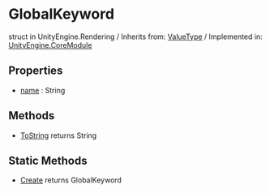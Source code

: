 # GlobalKeyword
struct in UnityEngine.Rendering
 / Inherits from: <a href="https://docs.unity3d.com/6000.0/Documentation/ScriptReference/ValueType.html">ValueType</a> / Implemented in: <a href="https://docs.unity3d.com/6000.0/Documentation/ScriptReference/UnityEngine.CoreModule.html">UnityEngine.CoreModule</a>
## Properties
- <a href="https://docs.unity3d.com/6000.0/Documentation/ScriptReference/GlobalKeyword-name.html">name</a> : String
## Methods
- <a href="https://docs.unity3d.com/6000.0/Documentation/ScriptReference/GlobalKeyword.ToString.html">ToString</a> returns String
## Static Methods
- <a href="https://docs.unity3d.com/6000.0/Documentation/ScriptReference/GlobalKeyword.Create.html">Create</a> returns GlobalKeyword

